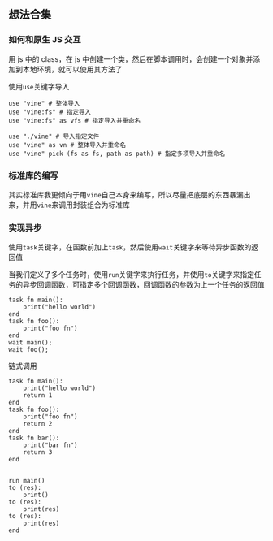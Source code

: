 ## 想法合集

### 如何和原生 JS 交互

用 js 中的 class，在 js 中创建一个类，然后在脚本调用时，会创建一个对象并添加到本地环境，就可以使用其方法了

使用`use`关键字导入

```vine
use "vine" # 整体导入
use "vine:fs" # 指定导入
use "vine:fs" as vfs # 指定导入并重命名

use "./vine" # 导入指定文件
use "vine" as vn # 整体导入并重命名
use "vine" pick (fs as fs, path as path) # 指定多项导入并重命名

```

### 标准库的编写

其实标准库我更倾向于用`vine`自己本身来编写，所以尽量把底层的东西暴漏出来，并用`vine`来调用封装组合为标准库

### 实现异步

使用`task`关键字，在函数前加上`task`，然后使用`wait`关键字来等待异步函数的返回值

当我们定义了多个任务时，使用`run`关键字来执行任务，并使用`to`关键字来指定任务的异步回调函数，可指定多个回调函数，回调函数的参数为上一个任务的返回值

```vine
task fn main():
    print("hello world")
end
task fn foo():
    print("foo fn")
end
wait main();
wait foo();
```

链式调用
```vine
task fn main():
    print("hello world")
    return 1
end
task fn foo():
    print("foo fn")
    return 2
end
task fn bar():
    print("bar fn")
    return 3
end


run main()
to (res):
    print()
to (res):
    print(res)
to (res):
    print(res)
end
```




